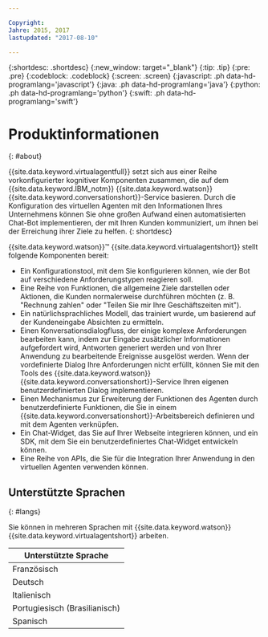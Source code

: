 ```yaml
---

Copyright:
Jahre: 2015, 2017
lastupdated: "2017-08-10"

---
```


{:shortdesc: .shortdesc}
{:new_window: target="_blank"}
{:tip: .tip}
{:pre: .pre}
{:codeblock: .codeblock}
{:screen: .screen}
{:javascript: .ph data-hd-programlang='javascript'}
{:java: .ph data-hd-programlang='java'}
{:python: .ph data-hd-programlang='python'}
{:swift: .ph data-hd-programlang='swift'}

# Produktinformationen
{: #about}

{{site.data.keyword.virtualagentfull}} setzt sich aus einer Reihe vorkonfigurierter kognitiver Komponenten zusammen, die auf dem {{site.data.keyword.IBM_notm}} {{site.data.keyword.watson}} {{site.data.keyword.conversationshort}}-Service basieren. Durch die Konfiguration des virtuellen Agenten mit den Informationen Ihres Unternehmens können Sie ohne großen Aufwand einen automatisierten Chat-Bot implementieren, der mit Ihren Kunden kommuniziert, um ihnen bei der Erreichung ihrer Ziele zu helfen.
{: shortdesc}

{{site.data.keyword.watson}}&trade; {{site.data.keyword.virtualagentshort}} stellt folgende Komponenten bereit:

- Ein Konfigurationstool, mit dem Sie konfigurieren können, wie der Bot auf verschiedene Anforderungstypen reagieren soll.
- Eine Reihe von Funktionen, die allgemeine Ziele darstellen oder Aktionen, die Kunden normalerweise durchführen möchten (z. B. \"Rechnung zahlen\" oder \"Teilen Sie mir Ihre Geschäftszeiten mit\").
- Ein natürlichsprachliches Modell, das trainiert wurde, um basierend auf der Kundeneingabe Absichten zu ermitteln.
- Einen Konversationsdialogfluss, der einige komplexe Anforderungen bearbeiten kann, indem zur Eingabe zusätzlicher Informationen aufgefordert wird, Antworten generiert werden und von Ihrer Anwendung zu bearbeitende Ereignisse ausgelöst werden. Wenn der vordefinierte Dialog Ihre Anforderungen nicht erfüllt, können Sie mit den Tools des {{site.data.keyword.watson}} {{site.data.keyword.conversationshort}}-Service Ihren eigenen benutzerdefinierten Dialog implementieren.
- Einen Mechanismus zur Erweiterung der Funktionen des Agenten durch benutzerdefinierte Funktionen, die Sie in einem {{site.data.keyword.conversationshort}}-Arbeitsbereich definieren und mit dem Agenten verknüpfen.
- Ein Chat-Widget, das Sie auf Ihrer Webseite integrieren können, und ein SDK, mit dem Sie ein benutzerdefiniertes Chat-Widget entwickeln können.
- Eine Reihe von APIs, die Sie für die Integration Ihrer Anwendung in den virtuellen Agenten verwenden können.

## Unterstützte Sprachen
{: #langs}

Sie können in mehreren Sprachen mit {{site.data.keyword.watson}} {{site.data.keyword.virtualagentshort}} arbeiten.

|Unterstützte Sprache |
|-------------------|
|Französisch |
|Deutsch|
|Italienisch|
|Portugiesisch (Brasilianisch)|
|Spanisch|
